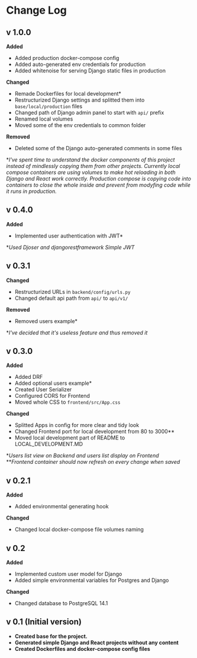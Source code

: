 # Change Log
## v 1.0.0
**Added**
- Added production docker-compose config
- Added auto-generated env credentials for production
- Added whitenoise for serving Django static files in production

**Changed**
- Remade Dockerfiles for local development*
- Restructurized Django settings and splitted them into `base/local/production` files
- Changed path of Django admin panel to start with `api/` prefix
- Renamed local volumes
- Moved some of the env credentials to common folder

**Removed**
- Deleted some of the Django auto-generated comments in some files

**I've spent time to understand the docker components of this project instead of mindlessly copying them from other projects. Currently local compose containers are using volumes to make hot reloading in both Django and React work correctly. Production compose is copying code into containers to close the whole inside and prevent from modyfing code while it runs in production.*

## v 0.4.0
**Added**
- Implemented user authentication with JWT*

**Used Djoser and djangorestframework Simple JWT*

## v 0.3.1
**Changed**
- Restructurized URLs in `backend/config/urls.py`
- Changed default api path from `api/` to `api/v1/`

**Removed**
- Removed users example*

**I've decided that it's useless feature and thus removed it*

## v 0.3.0
**Added**
- Added DRF
- Added optional users example*
- Created User Serializer
- Configured CORS for Frontend
- Moved whole CSS to `frontend/src/App.css`

**Changed**
- Splitted Apps in config for more clear and tidy look
- Changed Frontend port for local development from 80 to 3000**
- Moved local development part of README to LOCAL_DEVELOPMENT.MD

**Users list view on Backend and users list display on Frontend*\
***Frontend container should now refresh on every change when saved*

## v 0.2.1
**Added**
- Added environmental generating hook

**Changed**
- Changed local docker-compose file volumes naming

## v 0.2
**Added**
- Implemented custom user model for Django
- Added simple environmental variables for Postgres and Django

**Changed**
- Changed database to PostgreSQL 14.1

## v 0.1 (Initial version)
- **Created base for the project.**
- **Generated simple Django and React projects without any content**
- **Created Dockerfiles and docker-compose config files**
